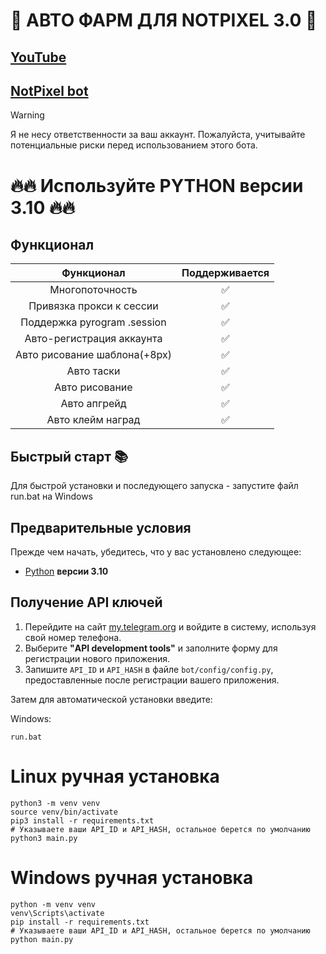 # 🎨 АВТО ФАРМ ДЛЯ NOTPIXEL 3.0 🎨

## [YouTube](https://www.youtube.com/@rmsudo)
## [NotPixel bot](https://t.me/notpixel/app?startapp=f5064842218_t_s4)

> [!WARNING]
> Я не несу ответственности за ваш аккаунт. Пожалуйста, учитывайте потенциальные риски перед использованием этого бота.

# 🔥🔥 Используйте PYTHON версии 3.10 🔥🔥

## Функционал  
|                  Функционал                   |  Поддерживается |
|:---------------------------------------------:|:---------------:|
|                Многопоточность                |       ✅        | 
|           Привязка прокси к сессии            |       ✅        | 
|          Поддержка pyrogram .session          |       ✅        |
|          Авто-регистрация аккаунта            |       ✅        |
|          Авто рисование шаблона(+8px)         |       ✅        |
|                  Авто таски                   |       ✅        |
|                Авто рисование                 |       ✅        |
|                 Авто апгрейд                  |       ✅        |
|               Авто клейм наград               |       ✅        |


## Быстрый старт 📚

Для быстрой установки и последующего запуска - запустите файл run.bat на Windows

## Предварительные условия
Прежде чем начать, убедитесь, что у вас установлено следующее:
- [Python](https://www.python.org/downloads/) **версии 3.10**

## Получение API ключей
1. Перейдите на сайт [my.telegram.org](https://my.telegram.org) и войдите в систему, используя свой номер телефона.
2. Выберите **"API development tools"** и заполните форму для регистрации нового приложения.
3. Запишите `API_ID` и `API_HASH` в файле `bot/config/config.py`, предоставленные после регистрации вашего приложения.


Затем для автоматической установки введите:

Windows:
```shell
run.bat
```

# Linux ручная установка
```shell
python3 -m venv venv
source venv/bin/activate
pip3 install -r requirements.txt
# Указываете ваши API_ID и API_HASH, остальное берется по умолчанию
python3 main.py
```

# Windows ручная установка
```shell
python -m venv venv
venv\Scripts\activate
pip install -r requirements.txt
# Указываете ваши API_ID и API_HASH, остальное берется по умолчанию
python main.py
```

